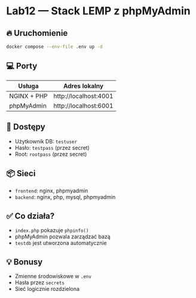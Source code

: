 
# Lab12 — Stack LEMP z phpMyAdmin

## 🔥 Uruchomienie

```bash
docker compose --env-file .env up -d
```

## 💻 Porty

| Usługa       | Adres lokalny          |
|--------------|------------------------|
| NGINX + PHP  | http://localhost:4001  |
| phpMyAdmin   | http://localhost:6001  |

## 🔐 Dostępy

- Użytkownik DB: `testuser`
- Hasło: `testpass` (przez secret)
- Root: `rootpass` (przez secret)

## 📦 Sieci

- `frontend`: nginx, phpmyadmin
- `backend`: nginx, php, mysql, phpmyadmin

## ✅ Co działa?

- `index.php` pokazuje `phpinfo()`
- phpMyAdmin pozwala zarządzać bazą
- `testdb` jest utworzona automatycznie

## 💡 Bonusy

- Zmienne środowiskowe w `.env`
- Hasła przez `secrets`
- Sieć logicznie rozdzielona
